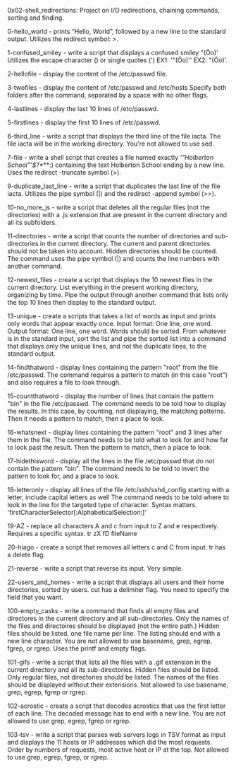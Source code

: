 0x02-shell_redirections: Project on I/O redirections, chaining commands, sorting and finding.

0-hello_world - prints “Hello, World”, followed by a new line to the standard output. Utilizes the redirect symbol: >.

1-confused_smiley - write a script that displays a confused smiley "(Ôo)' Utilizes the escape character () or single quotes (') EX1: '"(Ôo)'\' EX2: \"(Ôo)\'.

2-hellofile - display the content of the /etc/passwd file.

3-twofiles - display the content of /etc/passwd and /etc/hosts Specify both folders after the command, separated by a space with no other flags.

4-lastlines - display the last 10 lines of /etc/passwd.

5-firstlines - display the first 10 lines of /etc/passwd.

6-third_line - write a script that displays the third line of the file iacta. The file iacta will be in the working directory. You're not allowed to use sed.

7-file - write a shell script that creates a file named exactly *\'"Holberton School"\'\$\?\****:) containing the text Holberton School ending by a new line. Uses the redirect -truncate symbol (>).

9-duplicate_last_line - write a script that duplicates the last line of the file iacta. Utilizes the pipe symbol (|) and the redirect -append symbol (>>).

10-no_more_js - write a script that deletes all the regular files (not the directories) with a .js extension that are present in the current directory and all its subfolders. 

11-directories - write a script that counts the number of directories and sub-directories in the current directory. The current and parent directories should not be taken into account. Hidden directories should be counted. The command uses the pipe symbol (|) and counts the line numbers with another command.

12-newest_files - create a script that displays the 10 newest files in the current directory. List everything in the present working directory, organizing by time. Pipe the output through another command that lists only the top 10 lines then display to the standard output.

13-unique - create a scripts that takes a list of words as input and prints only words that appear exactly once. Input format: One line, one word. Output format: One line, one word. Words should be sorted. From whatever is in the standard input, sort the list and pipe the sorted list into a command that displays only the unique lines, and not the duplicate lines, to the standard output.

14-findthatword - display lines containing the pattern "root" from the file /etc/passwd. The command requires a pattern to match (in this case "root") and also requires a file to look through.

15-countthatword - display the number of lines that contain the pattern "bin" in the file /etc/passwd. The command needs to be told how to display the results. In this case, by counting, not displaying, the matching patterns. Then it needs a pattern to match, then a place to look.

16-whatsnext - display lines containing the pattern "root" and 3 lines after them in the file. The command needs to be told what to look for and how far to look past the result. Then the pattern to match, then a place to look.

17-hidethisword - display all the lines in the file /etc/passwd that do not contain the pattern "bin". The command needs to be told to invert the pattern to look for, and a place to look.

18-letteronly - display all lines of the file /etc/ssh/sshd_config starting with a letter, include capital letters as well The command needs to be told where to look in the line for the targeted type of character. Syntax matters. 'firstCharacterSelector[:AlphabeticalSelection:]'

19-AZ - replace all characters A and c from input to Z and e respectively. Requires a specific syntax. tr zX fD fileName

20-hiago - create a script that removes all letters c and C from input. tr has a delete flag.

21-reverse - write a script that reverse its input. Very simple.

22-users_and_homes - write a script that displays all users and their home directories, sorted by users. cut has a delimiter flag. You need to specify the field that you want.

100-empty_casks - write a command that finds all empty files and directores in the current directory and all sub-directories. Only the names of the files and directoires should be displayed (not the entire path.) Hidden files should be listed, one file name per line. The listing should end with a new line character. You are not allowed to use basename, grep, egrep, fgrep, or rgrep.
Uses the printf and empty flags.

101-gifs - write a script that lists all the files with a .gif extension in the current directory and all its sub-directories. Hidden files should be listed. Only regular files, not directories should be listed. The names of the files should be displayed without their extensions. Not allowed to use basename, grep, egrep, fgrep or rgrep.

102-acrostic - create a script that decodes acrostics that use the first letter of each line. The decoded message has to end with a new line. You are not allowed to use grep, egrep, fgrep or rgrep.

103-tsv - write a script that parses web servers logs in TSV format as input and displays the 11 hosts or IP addresses which did the most requests. Order by numbers of requests, most active host or IP at the top. Not allowed to use grep, egrep, fgrep, or rgrep. .